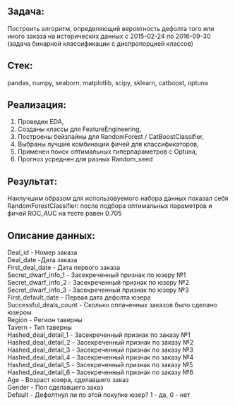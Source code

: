 ## Задача: ##  
Построить алгоритм, определяющий вероятность дефолта того или иного заказа на исторических данных с 2015-02-24 по 2016-09-30 (задача бинарной классификации с диспропорцией классов)

## Стек: ##  
pandas, numpy, seaborn, matplotlib, scipy, sklearn, catboost, optuna  

## Реализация: ##  
1. Проведен EDA,  
2. Созданы классы для FeatureEngineering,  
3. Построены бейзлайны для RandomForest / CatBoostClassifier,  
4. Выбраны лучшие комбинации фичей для классификаторов,  
5. Применен поиск оптимальных гиперпараметров с Optuna,  
6. Прогноз усреднен для разных Random_seed

## Результат: ##  
Наилучшим образом для использовуемого набора данных показал себя RandomForestClassifier: после подбора оптимальных параметров и фичей ROC_AUC на тесте равен 0.705

## Описание данных: ##
Deal_id - Номер заказа  
Deal_date -Дата заказа  
First_deal_date - Дата первого заказа  
Secret_dwarf_info_1 - Засекреченный признак по юзеру №1  
Secret_dwarf_info_2 - Засекреченный признак по юзеру №2  
Secret_dwarf_info_3 - Засекреченный признак по юзеру №3  
First_default_date - Первая дата дефолта юзера  
Successful_deals_count - Сколько оплаченных заказов было сделано юзером  
Region - Регион таверны  
Tavern - Тип таверны  
Hashed_deal_detail_1 - Засекреченный признак по заказу №1  
Hashed_deal_detail_2 - Засекреченный признак по заказу №2  
Hashed_deal_detail_3 - Засекреченный признак по заказу №3  
Hashed_deal_detail_4 - Засекреченный признак по заказу №4  
Hashed_deal_detail_5 - Засекреченный признак по заказу №5  
Hashed_deal_detail_6 - Засекреченный признак по заказу №6  
Age - Возраст юзера, сделавшего заказ  
Gender - Пол сделавшего заказ   
Default - Дефолтнул ли по этой покупке юзер? 1 - да, 0 - нет
